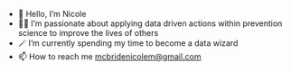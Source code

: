 - 🌸 Hello, I’m Nicole
- 🤝🏽 I’m passionate about applying data driven actions within prevention science to improve the lives of others
- 🪄 I’m currently spending my time to become a data wizard
- 📫 How to reach me mcbridenicolem@gmail.com
